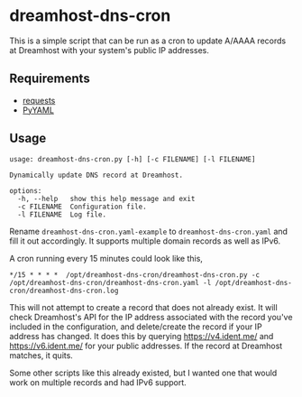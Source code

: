 # dreamhost-dns-cron

This is a simple script that can be run as a cron to update A/AAAA records at Dreamhost with your system's public IP addresses.

## Requirements
* [requests](https://requests.readthedocs.io/en/latest/)
* [PyYAML](https://pyyaml.org/)

## Usage
```
usage: dreamhost-dns-cron.py [-h] [-c FILENAME] [-l FILENAME]

Dynamically update DNS record at Dreamhost.

options:
  -h, --help   show this help message and exit
  -c FILENAME  Configuration file.
  -l FILENAME  Log file.
```
Rename `dreamhost-dns-cron.yaml-example` to `dreamhost-dns-cron.yaml` and fill it out accordingly. It supports multiple domain records as well as IPv6.

A cron running every 15 minutes could look like this,
```
*/15 * * * *  /opt/dreamhost-dns-cron/dreamhost-dns-cron.py -c /opt/dreamhost-dns-cron/dreamhost-dns-cron.yaml -l /opt/dreamhost-dns-cron/dreamhost-dns-cron.log
```

This will not attempt to create a record that does not already exist. It will check Dreamhost's API for the IP address associated with the record you've included in the configuration, and delete/create the record if your IP address has changed. It does this by querying https://v4.ident.me/ and https://v6.ident.me/ for your public addresses. If the record at Dreamhost matches, it quits.

Some other scripts like this already existed, but I wanted one that would work on multiple records and had IPv6 support.